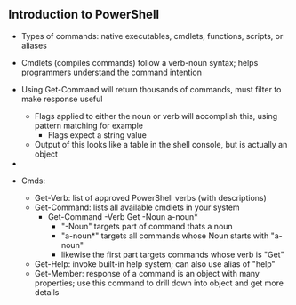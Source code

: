 ## Introduction to PowerShell
- Types of commands: native executables, cmdlets, functions, scripts, or aliases
- Cmdlets (compiles commands) follow a verb-noun syntax; helps programmers understand the command intention
- Using Get-Command will return thousands of commands, must filter to make response useful
  - Flags applied to either the noun or verb will accomplish this, using pattern matching for example
    - Flags expect a string value
  - Output of this looks like a table in the shell console, but is actually an object
- 


- Cmds:
  - Get-Verb: list of approved PowerShell verbs (with descriptions)
  - Get-Command: lists all available cmdlets in your system
    - Get-Command -Verb Get -Noun a-noun*
      - "-Noun" targets part of command thats a noun
      - "a-noun*" targets all commands whose Noun starts with "a-noun"
      - likewise the first part targets commands whose verb is "Get"
  - Get-Help: invoke built-in help system; can also use alias of "help"
  - Get-Member: response of a command is an object with many properties; use this command to drill down into object and get more details

